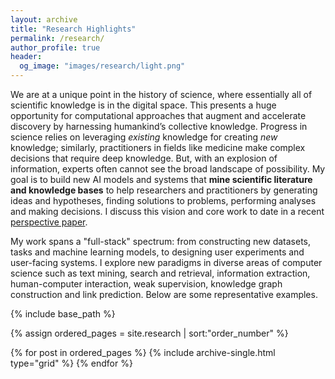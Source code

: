 ```yaml
---
layout: archive
title: "Research Highlights"
permalink: /research/
author_profile: true
header:
  og_image: "images/research/light.png"
---
```

<!-- [[For my list of publications, see here.]](https://scholar.google.com/citations?hl=en&user=RZbspgIAAAAJ&view_op=list_works&sortby=pubdate) -->
We are at a unique point in the history of science, where essentially all of scientific knowledge is in the digital space. This presents a huge opportunity for computational approaches that augment and accelerate discovery by harnessing humankind’s collective knowledge. Progress in science relies on leveraging _existing_ knowledge for creating _new_ knowledge; similarly, practitioners in fields like medicine make complex decisions that require deep knowledge. But, with an explosion of information, experts often cannot see the broad landscape of possibility. My goal is to build new AI models and systems that **mine scientific literature and knowledge bases** to help researchers and practitioners by generating ideas and hypotheses, finding solutions to problems, performing analyses and making decisions. I discuss this vision and core work to date in a recent [perspective paper](https://arxiv.org/abs/2205.02007).

My work spans a "full-stack" spectrum: from constructing new datasets, tasks and machine learning models, to designing user experiments and user-facing systems. I explore new paradigms in diverse areas of computer science such as text mining, search and retrieval, information extraction, human-computer interaction, weak supervision, knowledge graph construction and link prediction. Below are some representative examples. 

<nbsp>

{% include base_path %}

{% assign ordered_pages = site.research | sort:"order_number" %}

{% for post in ordered_pages %}
  {% include archive-single.html type="grid" %}
{% endfor %}
